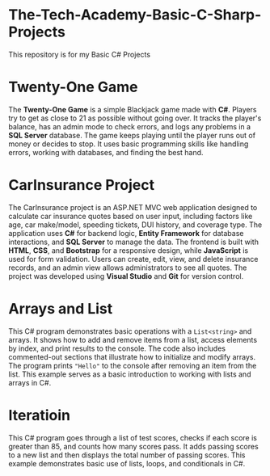 # The-Tech-Academy-Basic-C-Sharp-Projects
This repository is for my Basic C# Projects


# Twenty-One Game

The **Twenty-One Game** is a simple Blackjack game made with **C#**. Players try to get as close to 21 as possible without going over. It tracks the player's balance, has an admin mode to check errors, and logs any problems in a **SQL Server** database. The game keeps playing until the player runs out of money or decides to stop. It uses basic programming skills like handling errors, working with databases, and finding the best hand.


# CarInsurance Project

The CarInsurance project is an ASP.NET MVC web application designed to calculate car insurance quotes based on user input, including factors like age, car make/model, speeding tickets, DUI history, and coverage type. The application uses **C#** for backend logic, **Entity Framework** for database interactions, and **SQL Server** to manage the data. The frontend is built with **HTML**, **CSS**, and **Bootstrap** for a responsive design, while **JavaScript** is used for form validation. Users can create, edit, view, and delete insurance records, and an admin view allows administrators to see all quotes. The project was developed using **Visual Studio** and **Git** for version control.


# Arrays and List
This C# program demonstrates basic operations with a `List<string>` and arrays. It shows how to add and remove items from a list, access elements by index, and print results to the console. The code also includes commented-out sections that illustrate how to initialize and modify arrays. The program prints `"Hello"` to the console after removing an item from the list. This example serves as a basic introduction to working with lists and arrays in C#.


# Iteratioin
This C# program goes through a list of test scores, checks if each score is greater than 85, and counts how many scores pass. It adds passing scores to a new list and then displays the total number of passing scores. This example demonstrates basic use of lists, loops, and conditionals in C#.
